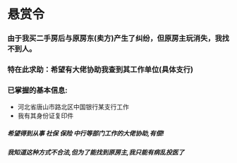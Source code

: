 # 悬赏令
### 由于我买二手房后与原房东(卖方)产生了纠纷，但原房主玩消失，我找不到人。
### 特在此求助：希望有大佬协助我查到其工作单位(具体支行)
### 已掌握的基本信息:
* 河北省唐山市路北区中国银行某支行工作
* 我有其身份证复印件
##### 希望得到从事 社保 保险 中行等部门工作的大佬协助,有偿!
##### 我知道这种方式不合法,但为了能找到原房主,我只能有病乱投医了
